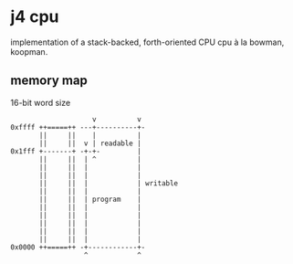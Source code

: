 # j4 cpu

implementation of a stack-backed, forth-oriented CPU cpu à la bowman, koopman.

## memory map

16-bit word size

```
                    v          v
0xffff ++=====++ ---+----------+-
       ||     ||    |          |
       ||     ||  v | readable |
0x1fff +-------+ -+-+-         |
       ||     ||  | ^          |
       ||     ||  |            |
       ||     ||  |            |
       ||     ||  |            | writable
       ||     ||  |            |
       ||     ||  | program    |
       ||     ||  |            |
       ||     ||  |            |
       ||     ||  |            |
       ||     ||  |            |
       ||     ||  |            |
0x0000 ++=====++ -+------------+-
                  ^            ^
```
